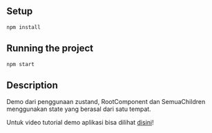 ## Setup
```shell
npm install
```

## Running the project
```shell
npm start
```

## Description
Demo dari penggunaan zustand, RootComponent dan SemuaChildren menggunakan state yang berasal dari satu tempat.

Untuk video tutorial demo aplikasi bisa dilihat [disini](https://drive.google.com/file/d/1TkqyA2CySDMeSlzOFc8OAjOqFqRmpYd-/view?usp=sharing)!

